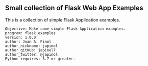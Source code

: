 ## Small collection of Flask Web App Examples
This is a collection of simple Flask Application examples.

	Objective: Make some simple Flask Application examples. 
	program: flask_examples
	version: 1.0.0
	author: Joan A. Pinol
	author_nickname: japinol
	author_gitHub: japinol7
	author_twitter: @japinol
	Python requires: 3.7 or greater.
